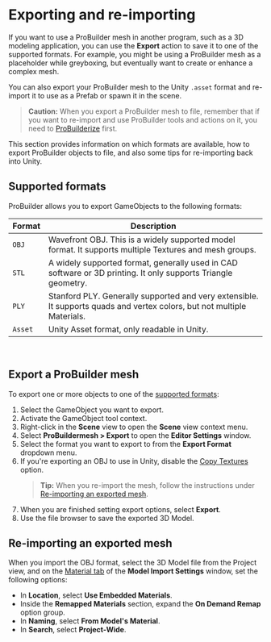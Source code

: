 # Exporting and re-importing

If you want to use a ProBuilder mesh in another program, such as a 3D modeling application, you can use the **Export** action to save it to one of the supported formats. For example, you might be using a ProBuilder mesh as a placeholder while greyboxing, but eventually want to create or enhance a complex mesh.

You can also export your ProBuilder mesh to the Unity `.asset` format and re-import it to use as a Prefab or spawn it in the scene. 

> **Caution:** When you export a ProBuilder mesh to file, remember that if you want to re-import and use ProBuilder tools and actions on it, you need to [ProBuilderize](Object_ProBuilderize.md) first.

This section provides information on which formats are available, how to export ProBuilder objects to file, and also some tips for re-importing back into Unity.
  
<a name="formats"></a>

## Supported formats

ProBuilder allows you to export GameObjects to the following formats:

| **Format** | **Description** |
| --- | --- |
| `OBJ` | Wavefront OBJ. This is a widely supported model format. It supports multiple Textures and mesh groups. |
| `STL` | A widely supported format, generally used in CAD software or 3D printing. It only supports Triangle geometry. |
| `PLY` | Stanford PLY. Generally supported and very extensible. It supports quads and vertex colors, but not multiple Materials. |
| `Asset` | Unity Asset format, only readable in Unity. |
 
 <a name="export"></a>

## Export a ProBuilder mesh

To export one or more objects to one of the [supported formats](#formats):

1. Select the GameObject you want to export.
1. Activate the GameObject tool context.
1. Right-click in the **Scene** view to open the **Scene** view context menu. 
1. Select **ProBuildermesh > Export** to open the **Editor Settings** window.
1. Select the format you want to export to from the **Export Format** dropdown menu.
1. If you're exporting an OBJ to use in Unity, disable the [Copy Textures](Object_Export.md) option. 
	> **Tip:** When you re-import the mesh, follow the instructions under [Re-importing an exported mesh](#reimport).
1. When you are finished setting export options, select **Export**.
1. Use the file browser to save the exported 3D Model.
 
<a name="reimport"></a>

## Re-importing an exported mesh

When you import the OBJ format, select the 3D Model file from the Project view, and on the [Material tab](https://docs.unity3d.com/Manual/FBXImporter-Materials.html) of the **Model Import Settings** window, set the following options:

- In **Location**, select **Use Embedded Materials**.
- Inside the **Remapped Materials** section, expand the **On Demand Remap** option group.
- In **Naming**, select **From Model's Material**.
- In **Search**, select **Project-Wide**.
